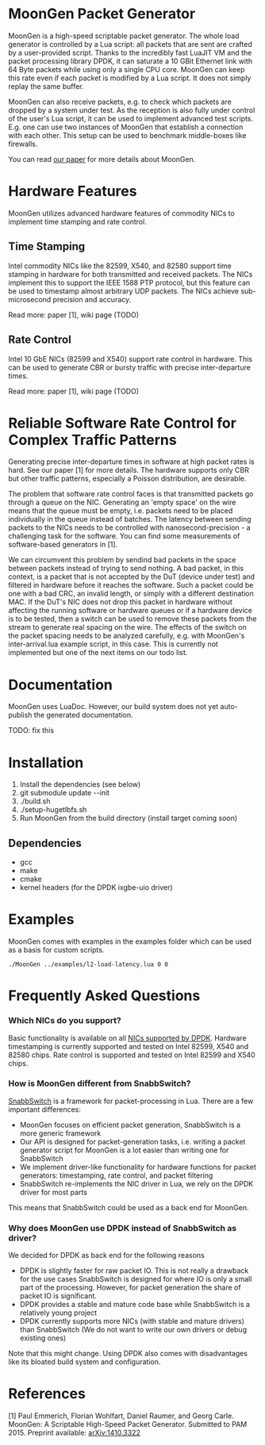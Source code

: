 # MoonGen Packet Generator

MoonGen is a high-speed scriptable packet generator.
The whole load generator is controlled by a Lua script: all packets that are sent are crafted by a user-provided script.
Thanks to the incredibly fast LuaJIT VM and the packet processing library DPDK, it can saturate a 10 GBit Ethernet link with 64 Byte packets while using only a single CPU core.
MoonGen can keep this rate even if each packet is modified by a Lua script. It does not simply replay the same buffer.

MoonGen can also receive packets, e.g. to check which packets are dropped by a
system under test. As the reception is also fully under control of the user's
Lua script, it can be used to implement advanced test scripts. E.g. one can use
two instances of MoonGen that establish a connection with each other. This
setup can be used to benchmark middle-boxes like firewalls.

You can read [our paper](http://arxiv.org/abs/1410.3322) for more details about MoonGen.

# Hardware Features
MoonGen utilizes advanced hardware features of commodity NICs to implement time stamping and rate control.

## Time Stamping
Intel commodity NICs like the 82599, X540, and 82580 support time stamping in hardware for both transmitted and received packets.
The NICs implement this to support the IEEE 1588 PTP protocol, but this feature can be used to timestamp almost arbitrary UDP packets.
The NICs achieve sub-microsecond precision and accuracy.

Read more: paper [1], wiki page (TODO)

## Rate Control
Intel 10 GbE NICs (82599 and X540) support rate control in hardware.
This can be used to generate CBR or bursty traffic with precise inter-departure times.

Read more: paper [1], wiki page (TODO)

# Reliable Software Rate Control for Complex Traffic Patterns
Generating precise inter-departure times in software at high packet rates is hard.
See our paper [1] for more details.
The hardware supports only CBR but other traffic patterns, especially a Poisson distribution, are desirable.

The problem that software rate control faces is that transmitted packets go through a queue on the NIC.
Generating an 'empty space' on the wire means that the queue must be empty, i.e. packets need to be placed individually in the queue instead of batches.
The latency between sending packets to the NICs needs to be controlled with nanosecond-precision - a challenging task for the software.
You can find some measurements of software-based generators in [1].

We can circumvent this problem by sendind bad packets in the space between packets instead of trying to send nothing.
A bad packet, in this context, is a packet that is not accepted by the DuT (device under test) and filtered in hardware before it reaches the software.
Such a packet could be one with a bad CRC, an invalid length, or simply with a different destination MAC.
If the DuT's NIC does not drop this packet in hardware without affecting the running software or hardware queues or if a hardware device is to be tested, then a switch can be used to remove these packets from the stream to generate real spacing on the wire.
The effects of the switch on the packet spacing needs to be analyzed carefully, e.g. with MoonGen's inter-arrival.lua example script, in this case.
This is currently not implemented but one of the next items on our todo list.


# Documentation
MoonGen uses LuaDoc. However, our build system does not yet auto-publish the generated documentation.

TODO: fix this


# Installation

1. Install the dependencies (see below)
2. git submodule update --init
2. ./build.sh
3. ./setup-hugetlbfs.sh
4. Run MoonGen from the build directory (install target coming soon)

## Dependencies
* gcc
* make
* cmake
* kernel headers (for the DPDK ixgbe-uio driver)

# Examples
MoonGen comes with examples in the examples folder which can be used as a basis for custom scripts.

    ./MoonGen ../examples/l2-load-latency.lua 0 0

# Frequently Asked Questions

### Which NICs do you support?
Basic functionality is available on all [NICs supported by DPDK](http://dpdk.org/doc/nics).
Hardware timestamping is currently supported and tested on Intel 82599, X540 and 82580 chips.
Rate control is supported and tested on Intel 82599 and X540 chips.


### How is MoonGen different from SnabbSwitch?
[SnabbSwitch](https://github.com/SnabbCo/snabbswitch) is a framework for packet-processing in Lua. 
There are a few important differences:

* MoonGen focuses on efficient packet generation, SnabbSwitch is a more generic framework
* Our API is designed for packet-generation tasks, i.e. writing a packet generator script for MoonGen is a lot easier than writing one for SnabbSwitch
* We implement driver-like functionality for hardware functions for packet generators: timestamping, rate control, and packet filtering
* SnabbSwitch re-implements the NIC driver in Lua, we rely on the DPDK driver for most parts

This means that SnabbSwitch could be used as a back end for MoonGen.

### Why does MoonGen use DPDK instead of SnabbSwitch as driver?
We decided for DPDK as back end for the following reasons
* DPDK is slightly faster for raw packet IO. This is not really a drawback for the use cases SnabbSwitch is designed for where IO is only a small part of the processing. However, for packet generation the share of packet IO is significant.
* DPDK provides a stable and mature code base while SnabbSwitch is a relatively young project
* DPDK currently supports more NICs (with stable and mature drivers) than SnabbSwitch (We do not want to write our own drivers or debug existing ones)

Note that this might change. Using DPDK also comes with disadvantages like its bloated build system and configuration.

# References
[1] Paul Emmerich, Florian Wohlfart, Daniel Raumer, and Georg Carle. MoonGen: A Scriptable High-Speed Packet Generator. Submitted to PAM 2015. Preprint available: [arXiv:1410.3322](http://arxiv.org/abs/1410.3322)  
